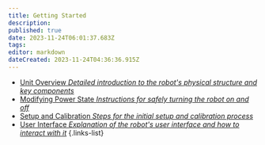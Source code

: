 ```yaml
---
title: Getting Started
description: 
published: true
date: 2023-11-24T06:01:37.683Z
tags: 
editor: markdown
dateCreated: 2023-11-24T04:36:36.915Z
---
```


- [Unit Overview *Detailed introduction to the robot's physical structure and key components*](/reference/character/aelorian/ryuuko/manual/ch2/s1)
- [Modifying Power State *Instructions for safely turning the robot on and off*](/reference/character/aelorian/ryuuko/manual/ch2/s2)
- [Setup and Calibration *Steps for the initial setup and calibration process*](/reference/character/aelorian/ryuuko/manual/ch2/s3)
- [User Interface *Explanation of the robot's user interface and how to interact with it*](/reference/character/aelorian/ryuuko/manual/ch2/s4)
{.links-list}